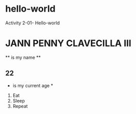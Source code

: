 # hello-world
Activity 2-01- Hello-world
# JANN PENNY CLAVECILLA III
** is my name **
## 22
* is my current age *
1. Eat
2. Sleep
3. Repeat
